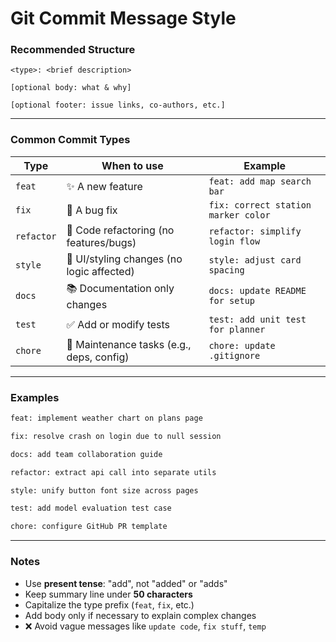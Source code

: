 # Git Commit Message Style 



###  Recommended Structure

```
<type>: <brief description>

[optional body: what & why]

[optional footer: issue links, co-authors, etc.]
```

---

###  Common Commit Types

| Type        | When to use                                | Example                        |
|-------------|---------------------------------------------|--------------------------------|
| `feat`      | ✨ A new feature                             | `feat: add map search bar`     |
| `fix`       | 🐞 A bug fix                                | `fix: correct station marker color` |
| `refactor`  | 🔧 Code refactoring (no features/bugs)      | `refactor: simplify login flow` |
| `style`     | 🎨 UI/styling changes (no logic affected)   | `style: adjust card spacing`   |
| `docs`      | 📚 Documentation only changes               | `docs: update README for setup`|
| `test`      | ✅ Add or modify tests                      | `test: add unit test for planner` |
| `chore`     | 🔩 Maintenance tasks (e.g., deps, config)   | `chore: update .gitignore`     |

---

###  Examples

```bash
feat: implement weather chart on plans page

fix: resolve crash on login due to null session

docs: add team collaboration guide

refactor: extract api call into separate utils

style: unify button font size across pages

test: add model evaluation test case

chore: configure GitHub PR template
```

---

### Notes

- Use **present tense**: "add", not "added" or "adds"
- Keep summary line under **50 characters**
- Capitalize the type prefix (`feat`, `fix`, etc.)
- Add body only if necessary to explain complex changes
- ❌ Avoid vague messages like `update code`, `fix stuff`, `temp`

